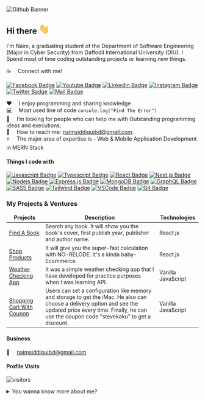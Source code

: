 ![Github Banner](https://pbs.twimg.com/profile_banners/977407320400343040/1646145282/600x200)

## Hi there <img src="assets/hello.gif" width="28px" alt="hi">

I'm Naim, a graduating student of the Department of Software Engineering (Major in Cyber Security) from Daffodil International University (DIU). I Spend most of time coding outstanding projects or learning new things.

:coffee: &emsp;Connect with me!

[![Facebook Badge](https://img.shields.io/badge/Facebook-1877F2?style=for-the-badge&logo=facebook&logoColor=white)](https://facebook.com/naimsiddiquibd) [![Youtube Badge](https://img.shields.io/badge/YouTube-FF0000?style=for-the-badge&logo=youtube&logoColor=white)](https://www.youtube.com/c/NaimSiddiquiBD) [![Linkedin Badge](https://img.shields.io/badge/LinkedIn-0077B5?style=for-the-badge&logo=linkedin&logoColor=white)](https://www.linkedin.com/in/sumitanalyzen/) [![Instagram Badge](https://img.shields.io/badge/Instagram-E4405F?style=for-the-badge&logo=instagram&logoColor=white)](https://www.instagram.com/naimsiddiquibd/) [![Twitter Badge](https://img.shields.io/badge/Twitter-1DA1F2?style=for-the-badge&logo=twitter&logoColor=white)](https://twitter.com/naimsiddiquibd) [![Mail Badge](https://img.shields.io/badge/Gmail-D14836?style=for-the-badge&logo=gmail&logoColor=white)](mailto:naimsiddiquibd@gmail.com)

:hearts: &emsp;I enjoy programming and sharing knowledge <br/>
:computer: &emsp;Most used line of code `console.log("Find The Error")` <br/>
🤔 &emsp;I’m looking for people who can help me with Outstanding programming ideas and executions.<br/>
:e-mail: &emsp;How to reach me: naimsiddiquibd@gmail.com.<br/>
⚡ &emsp;The major area of expertise is - Web & Mobile Application Development in MERN Stack

#### Things I code with

[![Javascript Badge](https://img.shields.io/badge/-Javascript-F0DB4F?style=for-the-badge&labelColor=black&logo=javascript&logoColor=F0DB4F)](#) [![Typescript Badge](https://img.shields.io/badge/-Typescript-007acc?style=for-the-badge&labelColor=black&logo=typescript&logoColor=007acc)](#) [![React Badge](https://img.shields.io/badge/-React-61DBFB?style=for-the-badge&labelColor=black&logo=react&logoColor=61DBFB)](#) [![Next.js Badge](https://img.shields.io/badge/next.js-000000?style=for-the-badge&logo=nextdotjs&logoColor=white)](#) [![Nodejs Badge](https://img.shields.io/badge/-Nodejs-3C873A?style=for-the-badge&labelColor=black&logo=node.js&logoColor=3C873A)](#) [![Express.js Badge](https://img.shields.io/badge/Express.js-000000?style=for-the-badge&logo=express&logoColor=white)](#) [![MongoDB Badge](https://img.shields.io/badge/MongoDB-4EA94B?style=for-the-badge&logo=mongodb&logoColor=white)](#) [![GraphQL Badge](https://img.shields.io/badge/-GraphQl-e535ab?style=for-the-badge&labelColor=black&logo=node.js&logoColor=e535ab)](#) [![SASS Badge](https://img.shields.io/badge/Sass-CC6699?style=for-the-badge&logo=sass&logoColor=white)](#) [![Tailwind Badge](https://img.shields.io/badge/Tailwind%20CSS-092749?style=for-the-badge&logo=tailwindcss&logoColor=06B6D4&labelColor=000000)](#) [![VSCode Badge](https://img.shields.io/badge/Visual_Studio-5C2D91?style=for-the-badge&logo=visual%20studio&logoColor=white)](#) [![Git Badge](https://img.shields.io/badge/Git-F05032?style=for-the-badge&logo=git&logoColor=white)](#)


### My Projects & Ventures

<table>
  <thead align="center">
    <tr border: none;>
      <td><b>Projects</b></td>
      <td><b>Description</b></td>
      <td><b>Technologies</b></td>
    </tr>
  </thead>
  <tbody>
    <tr>
      <td><a href="https://find-a-book-by-api.netlify.app/" target="_blank">Find A Book</a></td>
      <td>Search any book. It will show you the book's cover, first publish year, publisher and author name.</td>
      <td>React.js</td>
    </tr>
    <tr>
      <td><a href="https://api-mart.netlify.app/" target="_blank">Shop Products</a></td>
      <td>It will give you the super-fast calculation with NO-RELODE. It's a kinda baby-Ecommerce.</td>
      <td>React.js</td>
    </tr>
    <tr>
      <td><a href="https://ns-weather-app.netlify.app/" target="_blank">Weather Checking App</a></td>
      <td>It was a simple weather checking app that I have developed for practice purposes when I was learning API.</td>
      <td>Vanilla JavaScript</td>
    </tr>
    <tr>
      <td><a href="https://purchase-js-app.netlify.app/" target="_blank">Shopping Cart With Coupon</a></td>
      <td>Users can set a configuration like memory and storage to get the iMac. He also can choose a delivery option and see the updated price every time. Finally, he can use         the coupon code "stevekaku" to get a discount.</td>
      <td>Vanilla JavaScript</td>
    </tr>
  </tbody>
</table>


#### Business

:email: &emsp;naimsiddiquibd@gmail.com

#### Profile Visits

![visitors](https://visitor-badge.glitch.me/badge?page_id=naimsiddiquibd.naimsiddiquibd)

<details>
<summary>
  You wanna know more about me?
</summary>

<br >

A graduating student of the Department of Software Engineering (Major in Cyber Security) from Daffodil International University (DIU). The major area of expertise is - Web & Mobile Application Development in MERN Stack. Always prefer to introduce myself as a "Learner" rather than an Expert. I believe - "Everyday life is like programming. If we love something we can put beauty in it!" - and that's what am always doing what I love the most - "Programming".

#### Github Stats

![naimsiddiquibd's github stats](https://github-readme-stats.vercel.app/api?username=naimsiddiquibd&count_private=true&theme=tokyonight&hide=contribs,prs)

</details>
